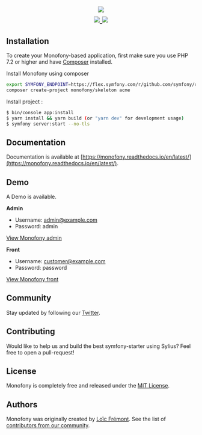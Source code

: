 <h1 align="center">
    <img src="https://ressources.mobizel.com/wp-content/uploads/2019/12/monofony-banner-mobizel.png" />
    <br />
    <a href="http://travis-ci.org/Monofony/Monofony" title="Build status" target="_blank">
        <img src="https://img.shields.io/travis/Monofony/Monofony/master.svg" />
    </a>
    <a href="https://scrutinizer-ci.com/g/Monofony/Monofony/" title="Scrutinizer" target="_blank">
        <img src="https://img.shields.io/scrutinizer/g/Monofony/Monofony.svg" />
    </a>    
</h1>

Installation
------------

To create your Monofony-based application, first make sure you use PHP 7.2 or higher and have [Composer](https://packagist.org/) installed.

Install Monofony using composer
```bash
export SYMFONY_ENDPOINT=https://flex.symfony.com/r/github.com/symfony/recipes-contrib/871
composer create-project monofony/skeleton acme
```

Install project :
```bash
$ bin/console app:install
$ yarn install && yarn build (or "yarn dev" for development usage)
$ symfony server:start --no-tls
```

Documentation
-------------
 
Documentation is available at [https://monofony.readthedocs.io/en/latest/](https://monofony.readthedocs.io/en/latest/).

Demo
----

A Demo is available.

**Admin**
- Username: admin@example.com
- Password: admin

[View Monofony admin](https://monofony.mobizel.com/admin)

**Front** 
- Username: customer@example.com
- Password: password

[View Monofony front](https://monofony.mobizel.com)

Community
---------

Stay updated by following our [Twitter](https://twitter.com/MonofonyStarter).

Contributing
------------

Would like to help us and build the best symfony-starter using Sylius? Feel free to open a pull-request!

License
-------

Monofony is completely free and released under the [MIT License](https://github.com/Monofony/SymfonyStarter/blob/master/LICENSE).

Authors
-------

Monofony was originally created by [Loïc Frémont](https://twitter.com/loic_425).
See the list of [contributors from our community](https://github.com/Monofony/SymfonyStarter/contributors).
